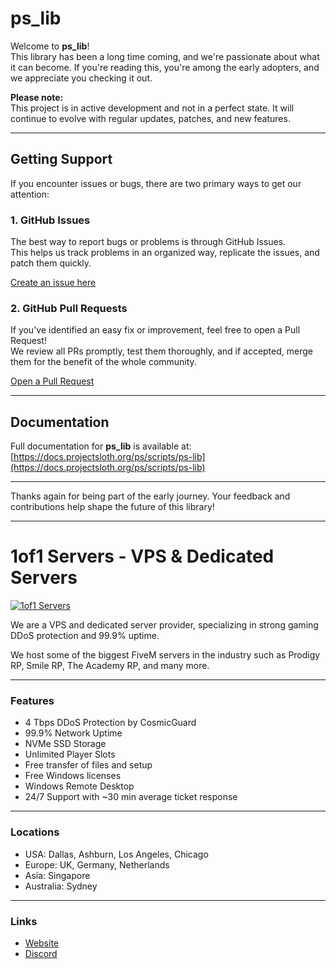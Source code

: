 # ps_lib

Welcome to **ps_lib**!  
This library has been a long time coming, and we're passionate about what it can become. If you're reading this, you're among the early adopters, and we appreciate you checking it out.

**Please note:**  
This project is in active development and not in a perfect state. It will continue to evolve with regular updates, patches, and new features.

---

## Getting Support

If you encounter issues or bugs, there are two primary ways to get our attention:

### 1. GitHub Issues
The best way to report bugs or problems is through GitHub Issues.  
This helps us track problems in an organized way, replicate the issues, and patch them quickly.

[Create an issue here](https://github.com/your-org/ps_lib/issues)

### 2. GitHub Pull Requests
If you've identified an easy fix or improvement, feel free to open a Pull Request!  
We review all PRs promptly, test them thoroughly, and if accepted, merge them for the benefit of the whole community.

[Open a Pull Request](https://github.com/your-org/ps_lib/pulls)

---

## Documentation

Full documentation for **ps_lib** is available at:  
[https://docs.projectsloth.org/ps/scripts/ps-lib](https://docs.projectsloth.org/ps/scripts/ps-lib)

---

Thanks again for being part of the early journey. Your feedback and contributions help shape the future of this library!

---

# 1of1 Servers - VPS & Dedicated Servers

[![1of1 Servers](https://github.com/user-attachments/assets/29e4ef8e-7b24-4821-a6ce-7c9e3c111fd1)](https://billing.1of1servers.com/aff.php?aff=1)

We are a VPS and dedicated server provider, specializing in strong gaming DDoS protection and 99.9% uptime.  

We host some of the biggest FiveM servers in the industry such as Prodigy RP, Smile RP, The Academy RP, and many more.  

---

### Features
- 4 Tbps DDoS Protection by CosmicGuard  
- 99.9% Network Uptime  
- NVMe SSD Storage  
- Unlimited Player Slots  
- Free transfer of files and setup  
- Free Windows licenses  
- Windows Remote Desktop  
- 24/7 Support with ~30 min average ticket response  

---

### Locations
- USA: Dallas, Ashburn, Los Angeles, Chicago  
- Europe: UK, Germany, Netherlands  
- Asia: Singapore  
- Australia: Sydney  

---

### Links
- [Website](https://billing.1of1servers.com/aff.php?aff=1)
- [Discord](https://discord.gg/1of1servers)  
